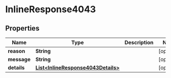 
# InlineResponse4043

## Properties
Name | Type | Description | Notes
------------ | ------------- | ------------- | -------------
**reason** | **String** |  |  [optional]
**message** | **String** |  |  [optional]
**details** | [**List&lt;InlineResponse4043Details&gt;**](InlineResponse4043Details.md) |  |  [optional]



